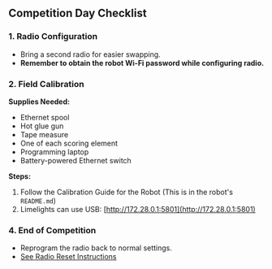 ## Competition Day Checklist

### 1. Radio Configuration
- Bring a second radio for easier swapping.
- **Remember to obtain the robot Wi-Fi password while configuring radio.**

### 2. Field Calibration
**Supplies Needed:**
- Ethernet spool
- Hot glue gun
- Tape measure
- One of each scoring element
- Programming laptop
- Battery-powered Ethernet switch

**Steps:**
1. Follow the Calibration Guide for the Robot (This is in the robot's `README.md`)
2. Limelights can use USB: [http://172.28.0.1:5801](http://172.28.0.1:5801)

### 4. End of Competition
- Reprogram the radio back to normal settings.
- [See Radio Reset Instructions](../Software/Configuring%20the%20Radio.md)